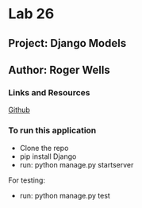 # Lab 26

## Project: Django Models

## Author: Roger Wells

### Links and Resources

[Github](https://github.com/rsw359/django-models)

### To run this application

- Clone the repo
- pip install Django
- run: python manage.py startserver

 For testing:

- run: python manage.py test
